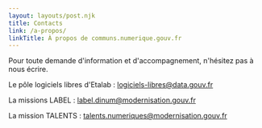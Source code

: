 ```yaml
---
layout: layouts/post.njk
title: Contacts
link: /a-propos/
linkTitle: À propos de communs.numerique.gouv.fr
---
```


Pour toute demande d'information et d'accompagnement, n'hésitez pas à nous écrire.

Le pôle logiciels libres d'Etalab : [logiciels-libres@data.gouv.fr](mailto:logiciels-libres@data.gouv.fr)

La missions LABEL : [label.dinum@modernisation.gouv.fr](mailto:label.dinum@modernisation.gouv.fr)

La mission TALENTS : [talents.numeriques@modernisation.gouv.fr](mailto:talents.numeriques@modernisation.gouv.fr)
